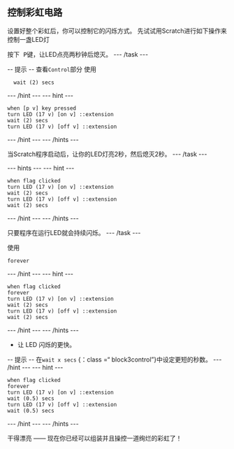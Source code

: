 ## 控制彩虹电路

设置好整个彩虹后，你可以控制它的闪烁方式。 先试试用Scratch进行如下操作来控制一盏LED灯

按下<kbd> P</kbd>键，让LED点亮两秒钟后熄灭。 \--- /task \---

-- 提示 -- 查看`Control`部分 使用

```blocks3
  wait (2) secs
```

\--- /hint \--- \--- hint \---

```blocks3
when [p v] key pressed
turn LED (17 v) [on v] ::extension
wait (2) secs
turn LED (17 v) [off v] ::extension
```

\--- /hint \--- \--- /hints \---

当Scratch程序启动后，让你的LED灯亮2秒，然后熄灭2秒。 \--- /task \---

\--- hints \--- \--- hint \---

```blocks3
when flag clicked
turn LED (17 v) [on v] ::extension
wait (2) secs
turn LED (17 v) [off v] ::extension
wait (2) secs
```

\--- /hint \--- \--- /hints \---

只要程序在运行LED就会持续闪烁。 \--- /task \---

使用

```blocks3
forever
```

\--- /hint \--- \--- hint \---

```blocks3
when flag clicked
forever
turn LED (17 v) [on v] ::extension
wait (2) secs
turn LED (17 v) [off v] ::extension
wait (2) secs
```

\--- /hint \--- \--- /hints \---

+ 让 LED 闪烁的更快。

-- 提示 -- 在` wait x secs ` {：class =“ block3control”}中设定更短的秒数。 \--- /hint \--- \--- hint \---

```blocks3
when flag clicked
forever
turn LED (17 v) [on v] ::extension
wait (0.5) secs
turn LED (17 v) [off v] ::extension
wait (0.5) secs
```

\--- /hint \--- \--- /hints \---

干得漂亮 —— 现在你已经可以组装并且操控一道绚烂的彩虹了！